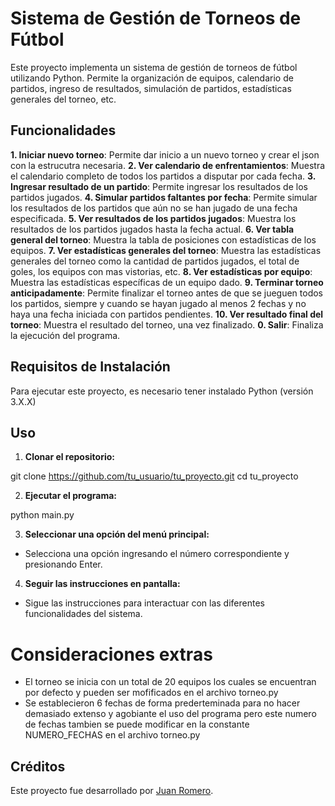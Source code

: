 # Sistema de Gestión de Torneos de Fútbol

Este proyecto implementa un sistema de gestión de torneos de fútbol utilizando Python. Permite la organización de equipos, calendario de partidos, ingreso de resultados, simulación de partidos, estadísticas generales del torneo, etc.

## Funcionalidades

**1.  Iniciar nuevo torneo**: Permite dar inicio a un nuevo torneo y crear el json con la estrucutra necesaria.
**2.  Ver calendario de enfrentamientos**: Muestra el calendario completo de todos los partidos a disputar por cada fecha.
**3.  Ingresar resultado de un partido**: Permite ingresar los resultados de los partidos jugados.
**4.  Simular partidos faltantes por fecha**: Permite simular los resultados de los partidos que aún no se han jugado de una fecha especificada.
**5.  Ver resultados de los partidos jugados**: Muestra los resultados de los partidos jugados hasta la fecha actual.
**6.  Ver tabla general del torneo**: Muestra la tabla de posiciones con estadísticas de los equipos.
**7.  Ver estadísticas generales del torneo**: Muestra las estadísticas generales del torneo como la cantidad de partidos jugados, el total de goles, los equipos con mas vistorias, etc.
**8.  Ver estadísticas por equipo**: Muestra las estadísticas específicas de un equipo dado.
**9.  Terminar torneo anticipadamente**: Permite finalizar el torneo antes de que se jueguen todos los partidos, siempre y cuando se hayan jugado al menos 2 fechas y no haya una fecha iniciada con partidos pendientes.
**10. Ver resultado final del torneo**: Muestra el resultado del torneo, una vez finalizado.
**0. Salir**: Finaliza la ejecución del programa.

## Requisitos de Instalación

Para ejecutar este proyecto, es necesario tener instalado Python (versión 3.X.X)

## Uso

1. **Clonar el repositorio:**

git clone https://github.com/tu_usuario/tu_proyecto.git
cd tu_proyecto

2. **Ejecutar el programa:**

python main.py

3. **Seleccionar una opción del menú principal:**

- Selecciona una opción ingresando el número correspondiente y presionando Enter.

4. **Seguir las instrucciones en pantalla:**

- Sigue las instrucciones para interactuar con las diferentes funcionalidades del sistema.

# Consideraciones extras

- El torneo se inicia con un total de 20 equipos los cuales se encuentran por defecto y pueden ser mofificados en el archivo torneo.py
- Se establecieron 6 fechas de forma prederteminada para no hacer demasiado extenso y agobiante el uso del programa pero este numero de fechas tambien se puede modificar en la constante NUMERO_FECHAS en el archivo torneo.py

## Créditos

Este proyecto fue desarrollado por [Juan Romero](https://github.com/JuanRomero2000).